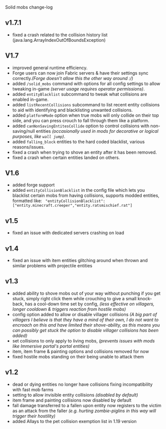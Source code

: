 Solid mobs change-log

## v1.7.1
- fixed a crash related to the collision history list (java.lang.ArrayIndexOutOfBoundsException)

## V1.7

- improved general runtime efficiency.
- Forge users can now join Fabric servers & have their settings sync correctly.*(Forge doesn't allow this the other way around :/)*
- added `/solid_mobs` command with options for all config settings to allow tweaking in-game *(server usage requires operator permissions)*.
- added `entityBlacklist` subcommand to tweak what collisions are enabled in-game.
- added `listRecentCollisions` subcommand to list recent entity collisions to aid with identifying and blacklisting unwanted collisions.
- added `platformMode` option when true mobs will only collide on their top side, and you can press crouch to fall through them like a platform.
- added `canNonSavingEntitesCollide` option to control collisions with non-saving/null entities *(occasionally used in mods for decorative or logical purposes, like `wall jump`)*.
- added `falling_block` entities to the hard coded blacklist, various reasons/issues.
- fixed a crash when trying to shove an entity after it has been removed.
- fixed a crash when certain entities landed on others.


## V1.6
- added forge support
- added `entityCollisionBlacklist` in the config file which lets you blacklist certain mobs from having collisions, supports modded entities, formatted like:
` "entityCollisionBlacklist": ["entity.minecraft.creeper","entity.ratsmischief.rat"]`

## v1.5
- fixed an issue with dedicated servers crashing on load

## v1.4
- fixed an issue with item entities glitching around when thrown and similar problems with projectile entities


## v1.3
- added ability to shove mobs out of your way without punching if you get stuck, simply right click them while crouching to give a small knock-back, has a cool-down time set by config, *(less effective on villagers, longer cooldown & triggers reaction from hostile mobs)*
- config option added to allow or disable villager collisions *(A big part of villagers I believe is that they have a mind of their own, I do not want to encroach on this and have limited their shove-ability, as this means you can possibly get stuck the option to disable villager collisions has been added)*
- set collisions to only apply to living mobs, *(prevents issues with mods like Immersive portal's portal entities)*
- item, item frame & painting options and collisions removed for now
- fixed hostile mobs standing on their being unable to attack them


## v1.2
- dead or dying entities no longer have collisions fixing incompatibility with fast mob farms
- setting to allow invisible entity collisions *(disabled by default)*
- item frame and painting collisions now disabled by default
- fall damage transferred to a fallen upon entity now registers to the victim as an attack from the faller *(e.g. hurting zombie-piglins in this way will trigger their hostility)*
- added Allays to the pet collision exemption list in 1.19 version